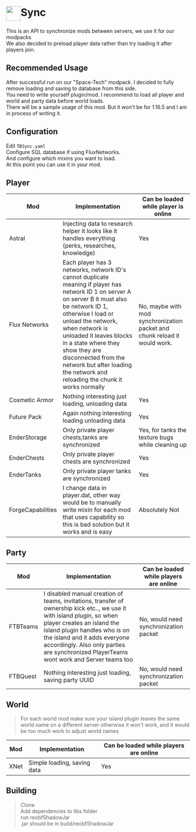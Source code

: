 <img src="https://techblock.pl/storage/img/tblogov2svg.svg" width="40" height="40" align="top">Sync
================
This is an API to synchronize mods between servers, we use it for our modpacks <br>
We also decided to preload player data rather than try loading it after players join. <br>

## Recommended Usage
After successful run on our "Space-Tech" modpack. I decided to fully remove loading and saving to database from this side. <br>
You need to write yourself plugin/mod. I recommend to load all player and world and party data before world loads. <br>
There will be a sample usage of this mod. But it won't be for 1.16.5 and I am in process of writing it. <br>

## Configuration
Edit ``TBSync.yaml`` <br>
Configure SQL database if using FluxNetworks. <br>
And configure which mixins you want to load. <br>
At this point you can use it in your mod.

## Player
| Mod               | Implementation                                                                                                                                                                                                                                                                                                                                                                 | Can be loaded while player is online                                      |
|-------------------|--------------------------------------------------------------------------------------------------------------------------------------------------------------------------------------------------------------------------------------------------------------------------------------------------------------------------------------------------------------------------------|---------------------------------------------------------------------------|
| Astral            | Injecting data to research helper it looks like it handles everything (perks, researches, knowledge)                                                                                                                                                                                                                                                                           | Yes                                                                       |
| Flux Networks     | Each player has 3 networks, network ID's cannot duplicate meaning if player has network ID 1 on server A on server B it must also be network ID 1, otherwise I load or unload the network, when network is unloaded it leaves blocks in a state where they show they are disconnected from the network but after loading the network and reloading the chunk it works normally | No, maybe with mod synchronization packet and chunk reload it would work. |
| Cosmetic Armor    | Nothing interesting just loading, unloading data                                                                                                                                                                                                                                                                                                                               | Yes                                                                       |
| Future Pack       | Again nothing interesting loading unloading data                                                                                                                                                                                                                                                                                                                               | Yes                                                                       |
| EnderStorage      | Only private player chests,tanks are synchronized                                                                                                                                                                                                                                                                                                                              | Yes, for tanks the texture bugs while cleaning up                         |
| EnderChests       | Only private player chests are synchronized                                                                                                                                                                                                                                                                                                                                    | Yes                                                                       |
| EnderTanks        | Only private player tanks are synchronized                                                                                                                                                                                                                                                                                                                                     | Yes                                                                       |
| ForgeCapabilities | I change data in player.dat, other way would be to manually write mixin for each mod that uses capability so this is bad solution but it works and is easy                                                                                                                                                                                                                     | Absolutely Not                                                            |

## Party
| Mod      | Implementation                                                                                                                                                                                                                                                                                                    | Can be loaded while players are online |
|----------|-------------------------------------------------------------------------------------------------------------------------------------------------------------------------------------------------------------------------------------------------------------------------------------------------------------------|----------------------------------------|
| FTBTeams | I disabled manual creation of teams, invitations, transfer of ownership kick etc.., we use it with island plugin, so when player creates an island the island plugin handles who is on the island and it adds everyone accordingly. Also only parties are synchronized PlayerTeams wont work and Server teams too | No, would need synchronization packet  |
| FTBQuest | Nothing interesting just loading, saving party UUID                                                                                                                                                                                                                                                               | No, would need synchronization packet  |

## World
>For each world mod make sure your island plugin leaves the same world name on a different server otherwise it won't work, and it would be too much work to adjust world names

| Mod      | Implementation              | Can be loaded while players are online |
|----------|-----------------------------|--------------------------------------|
| XNet     | Simple loading, saving data | Yes |

## Building
>Clone <br>
Add dependencies to libs folder <br>
run reobfShadowJar <br>
.jar should be in build/reobfShadowJar